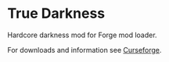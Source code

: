 # True Darkness

Hardcore darkness mod for Forge mod loader.

For downloads and information see [Curseforge](https://www.curseforge.com/minecraft/mc-mods/total-darkness).

